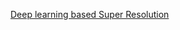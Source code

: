 [Deep learning based Super Resolution](https://www.analyticsvidhya.com/blog/2021/05/deep-learning-for-image-super-resolution/)
